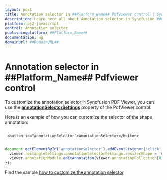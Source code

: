 ```yaml
---
layout: post
title: Annotation selector in ##Platform_Name## Pdfviewer control | Syncfusion
description: Learn here all about Annotation selector in Syncfusion ##Platform_Name## Pdfviewer control of Syncfusion Essential JS 2 and more.
platform: ej2-javascript
control: Annotation selector 
publishingplatform: ##Platform_Name##
documentation: ug
domainurl: ##DomainURL##
---
```


# Annotation selector in ##Platform_Name## Pdfviewer control

To customize the annotation selector in Syncfusion PDF Viewer, you can use the [**annotationSelectorSettings**](https://helpej2.syncfusion.com/javascript/documentation/api/pdfviewer/#annotationselectorsettings) property of the PdfViewer control.

Here is an example of how you can customize the selector of the shape annotation:

```

 <button id="annotationSelector">annotationSelector</button>

```

```javascript

document.getElementById('annotationSelector').addEventListener('click', () => {
  viewer.rectangleSettings.annotationSelectorSettings.resizerShape = 'Circle';
  viewer.annotationModule.editAnnotation(viewer.annotationCollection[0]);
});

```

Find the sample [how to customize the annotation selector](https://stackblitz.com/edit/js-5p3ae6?file=index.js)
